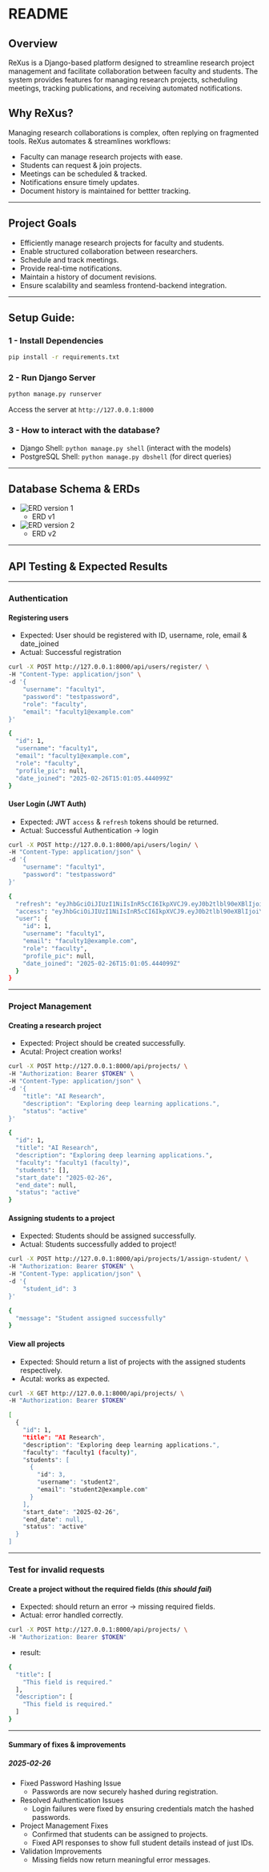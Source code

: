 # README

## Overview

ReXus is a Django-based platform designed to streamline research project management and facilitate collaboration between faculty and students. The system provides features for managing research projects, scheduling meetings, tracking publications, and receiving automated notifications.

## Why ReXus? 

Managing research collaborations is complex, often replying on fragmented tools. ReXus automates & streamlines workflows:

- Faculty can manage research projects with ease.
- Students can request & join projects.
- Meetings can be scheduled & tracked.
- Notifications ensure timely updates.
- Document history is maintained for bettter tracking.

---

## Project Goals

- Efficiently manage research projects for faculty and students.
- Enable structured collaboration between researchers.
- Schedule and track meetings.
- Provide real-time notifications.
- Maintain a history of document revisions.
- Ensure scalability and seamless frontend-backend integration.

---

## Setup Guide:

### 1 - Install Dependencies

```bash
pip install -r requirements.txt
```

### 2 - Run Django Server

```bash
python manage.py runserver
```

Access the server at `http://127.0.0.1:8000`

### 3 - How to interact with the database?

- Django Shell: `python manage.py shell` (interact with the models)
- PostgreSQL Shell: `python manage.py dbshell` (for direct queries)

---

## Database Schema & ERDs

- ![ERD version 1](./Database-ERD-crows-foot-v1.png)
    - ERD v1
- ![ERD version 2](./ERD-v2.png)
    - ERD v2

---

## API Testing & Expected Results

---

### Authentication

#### Registering users

- Expected: User should be registered with ID, username, role, email & date_joined
- Actual: Successful registration

```bash
curl -X POST http://127.0.0.1:8000/api/users/register/ \
-H "Content-Type: application/json" \
-d '{
    "username": "faculty1",
    "password": "testpassword",
    "role": "faculty",
    "email": "faculty1@example.com"
}'
```

```bash
{
  "id": 1,
  "username": "faculty1",
  "email": "faculty1@example.com",
  "role": "faculty",
  "profile_pic": null,
  "date_joined": "2025-02-26T15:01:05.444099Z"
}
```

#### User Login (JWT Auth)

- Expected: JWT `access` & `refresh` tokens should be returned.
- Actual: Successful Authentication -> login

```bash
curl -X POST http://127.0.0.1:8000/api/users/login/ \
-H "Content-Type: application/json" \
-d '{
    "username": "faculty1",
    "password": "testpassword"
}'
```

```bash
{
  "refresh": "eyJhbGciOiJIUzI1NiIsInR5cCI6IkpXVCJ9.eyJ0b2tlbl90eXBlIjoicmVmcmVzaCIsImV4cCI6MTc0MTE4NzIzMiwiaWF0IjoxNzQwNTgyNDMyLCJqdGkiOiIzMDI3YjQxMTVjYzU0ZGVlYTU0MmIxNDIzODQzYWUwOCIsInVzZXJfaWQiOjF9.1p3K5F-CDQVlvEiGgw6WQZYSsnLkVvmP5LbRpeCpZb0",
  "access": "eyJhbGciOiJIUzI1NiIsInR5cCI6IkpXVCJ9.eyJ0b2tlbl90eXBlIjoiYWNjZXNzIiwiZXhwIjoxNzQwNTg2MDMyLCJpYXQiOjE3NDA1ODI0MzIsImp0aSI6IjNiMzU2ZWIzY2Q4ZjRmYWU5MDBlYzM2NmUyMjE2ZDg2IiwidXNlcl9pZCI6MX0.ogmMIpuJPF-_AIooFx-cYD9JsjmNG8mvOKo5FzgK9kQ",
  "user": {
    "id": 1,
    "username": "faculty1",
    "email": "faculty1@example.com",
    "role": "faculty",
    "profile_pic": null,
    "date_joined": "2025-02-26T15:01:05.444099Z"
  }
}
```

---

### Project Management

#### Creating a research project

- Expected: Project should be created successfully.
- Acutal: Project creation works!

```bash
curl -X POST http://127.0.0.1:8000/api/projects/ \
-H "Authorization: Bearer $TOKEN" \
-H "Content-Type: application/json" \
-d '{
    "title": "AI Research",
    "description": "Exploring deep learning applications.",
    "status": "active"
}'
```

```bash
{
  "id": 1,
  "title": "AI Research",
  "description": "Exploring deep learning applications.",
  "faculty": "faculty1 (faculty)",
  "students": [],
  "start_date": "2025-02-26",
  "end_date": null,
  "status": "active"
}
```

#### Assigning students to a project

- Expected: Students should be assigned successfully.
- Actual: Students successfully added to project!

```bash
curl -X POST http://127.0.0.1:8000/api/projects/1/assign-student/ \
-H "Authorization: Bearer $TOKEN" \
-H "Content-Type: application/json" \
-d '{
    "student_id": 3
}'
```

```bash
{
  "message": "Student assigned successfully"
}
```

#### View all projects

- Expected: Should return a list of projects with the assigned students respectively.
- Acutal: works as expected.

```bash
curl -X GET http://127.0.0.1:8000/api/projects/ \
-H "Authorization: Bearer $TOKEN"
```

```bash
[
  {
    "id": 1,
    "title": "AI Research",
    "description": "Exploring deep learning applications.",
    "faculty": "faculty1 (faculty)",
    "students": [
      {
        "id": 3,
        "username": "student2",
        "email": "student2@example.com"
      }
    ],
    "start_date": "2025-02-26",
    "end_date": null,
    "status": "active"
  }
]
```

---

### Test for invalid requests

#### Create a project without the required fields (*this should fail*)

- Expected: should return an error -> missing required fields.
- Actual: error handled correctly.

```bash
curl -X POST http://127.0.0.1:8000/api/projects/ \
-H "Authorization: Bearer $TOKEN"
```

- result:

```bash
{
  "title": [
    "This field is required."
  ],
  "description": [
    "This field is required."
  ]
}
```

---

#### Summary of fixes & improvements

##### 2025-02-26

- Fixed Password Hashing Issue
    - Passwords are now securely hashed during registration.
- Resolved Authentication Issues
    - Login failures were fixed by ensuring credentials match the hashed passwords.
- Project Management Fixes
    - Confirmed that students can be assigned to projects.
    - Fixed API responses to show full student details instead of just IDs.
- Validation Improvements
    - Missing fields now return meaningful error messages.
